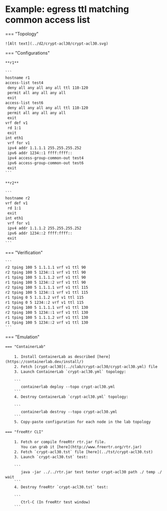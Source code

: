 # Example: egress ttl matching common access list

=== "Topology"

    ![Alt text](../d2/crypt-acl30/crypt-acl30.svg)

=== "Configurations"

    **r1**

    ```
    hostname r1
    access-list test4
     deny all any all any all ttl 110-120
     permit all any all any all
     exit
    access-list test6
     deny all any all any all ttl 110-120
     permit all any all any all
     exit
    vrf def v1
     rd 1:1
     exit
    int eth1
     vrf for v1
     ipv4 addr 1.1.1.1 255.255.255.252
     ipv6 addr 1234::1 ffff:ffff::
     ipv4 access-group-common-out test4
     ipv6 access-group-common-out test6
     exit
    ```

    **r2**

    ```
    hostname r2
    vrf def v1
     rd 1:1
     exit
    int eth1
     vrf for v1
     ipv4 addr 1.1.1.2 255.255.255.252
     ipv6 addr 1234::2 ffff:ffff::
     exit
    ```

=== "Verification"

    ```
    r2 tping 100 5 1.1.1.1 vrf v1 ttl 90
    r2 tping 100 5 1234::1 vrf v1 ttl 90
    r1 tping 100 5 1.1.1.2 vrf v1 ttl 90
    r1 tping 100 5 1234::2 vrf v1 ttl 90
    r2 tping 100 5 1.1.1.1 vrf v1 ttl 115
    r2 tping 100 5 1234::1 vrf v1 ttl 115
    r1 tping 0 5 1.1.1.2 vrf v1 ttl 115
    r1 tping 0 5 1234::2 vrf v1 ttl 115
    r2 tping 100 5 1.1.1.1 vrf v1 ttl 130
    r2 tping 100 5 1234::1 vrf v1 ttl 130
    r1 tping 100 5 1.1.1.2 vrf v1 ttl 130
    r1 tping 100 5 1234::2 vrf v1 ttl 130
    ```

=== "Emulation"

    === "ContainerLab"

        1. Install ContainerLab as described [here](https://containerlab.dev/install/)  
        2. Fetch [crypt-acl30](../clab/crypt-acl30/crypt-acl30.yml) file  
        3. Launch ContainerLab `crypt-acl30.yml` topology:  

        ```
           containerlab deploy --topo crypt-acl30.yml  
        ```
        4. Destroy ContainerLab `crypt-acl30.yml` topology:  

        ```
           containerlab destroy --topo crypt-acl30.yml  
        ```
        5. Copy-paste configuration for each node in the lab topology

    === "freeRtr CLI"

        1. Fetch or compile freeRtr rtr.jar file.  
           You can grab it [here](http://www.freertr.org/rtr.jar)  
        2. Fetch `crypt-acl30.tst` file [here](../tst/crypt-acl30.tst)  
        3. Launch `crypt-acl30.tst` test:  

        ```
           java -jar ../../rtr.jar test tester crypt-acl30 path ./ temp ./ wait
        ```
        4. Destroy freeRtr `crypt-acl30.tst` test:  

        ```
           Ctrl-C (In freeRtr test window)
        ```


